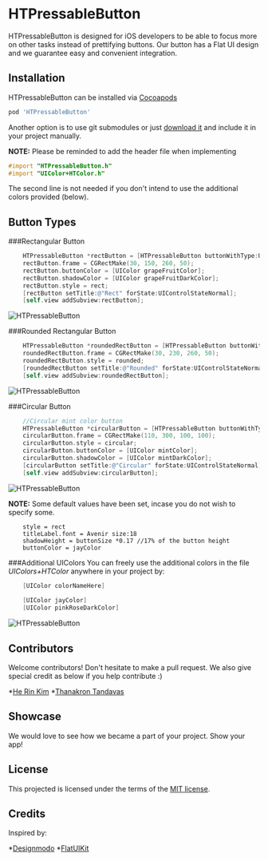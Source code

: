 HTPressableButton
==============
HTPressableButton is designed for iOS developers to be able to focus more on other tasks instead of prettifying buttons. Our button has a Flat UI design and we guarantee easy and convenient integration.


Installation
-------------------
HTPressableButton can be installed via [Cocoapods](http://cocoapods.org/)

```ruby
pod 'HTPressableButton'
```

Another option is to use git submodules or just [download it](https://github.com/Grouper/FlatUIKit/archive/master.zip) and include it in your project manually.

**NOTE:** Please be reminded to add the header file when implementing

```objective-c
#import "HTPressableButton.h"
#import "UIColor+HTColor.h"
```

The second line is not needed if you don't intend to use the additional colors provided (below).

Button Types
-------------------
###Rectangular Button
```objective-c
    HTPressableButton *rectButton = [HTPressableButton buttonWithType:UIButtonTypeCustom];
    rectButton.frame = CGRectMake(30, 150, 260, 50);
    rectButton.buttonColor = [UIColor grapeFruitColor];
    rectButton.shadowColor = [UIColor grapeFruitDarkColor];
    rectButton.style = rect;
    [rectButton setTitle:@"Rect" forState:UIControlStateNormal];
    [self.view addSubview:rectButton];
```

![HTPressableButton](https://raw.github.com/herinkc/HTPressableButton/master/READMEImages/RectButtonImage.gif)


###Rounded Rectangular Button
```objective-c
    HTPressableButton *roundedRectButton = [HTPressableButton buttonWithType:UIButtonTypeCustom];
    roundedRectButton.frame = CGRectMake(30, 230, 260, 50);
    roundedRectButton.style = rounded;
    [roundedRectButton setTitle:@"Rounded" forState:UIControlStateNormal];
    [self.view addSubview:roundedRectButton];
```

![HTPressableButton](https://raw.github.com/herinkc/HTPressableButton/master/READMEImages/RoundedRectButtonImage.gif)


###Circular Button
```objective-c
    //Circular mint color button
    HTPressableButton *circularButton = [HTPressableButton buttonWithType:UIButtonTypeCustom];
    circularButton.frame = CGRectMake(110, 300, 100, 100);
    circularButton.style = circular;
    circularButton.buttonColor = [UIColor mintColor];
    circularButton.shadowColor = [UIColor mintDarkColor];
    [circularButton setTitle:@"Circular" forState:UIControlStateNormal];
    [self.view addSubview:circularButton];
```

![HTPressableButton](https://raw.github.com/herinkc/HTPressableButton/master/READMEImages/CircularButtonImage.gif)


**NOTE:** Some default values have been set, incase you do not wish to specify some.
```code
	style = rect
	titleLabel.font = Avenir size:18
	shadowHeight = buttonSize *0.17 //17% of the button height
	buttonColor = jayColor
```

###Additional UIColors
You can freely use the additional colors in the file *UIColors+HTColor* anywhere in your project by:
```objective-c
    [UIColor colorNameHere]
    
    [UIColor jayColor]
    [UIColor pinkRoseDarkColor]
```
![HTPressableButton](https://raw.github.com/herinkc/HTPressableButton/master/READMEImages/HTPressableButtonColorScheme.png)


Contributors
--------------
Welcome contributors! Don't hesitate to make a pull request. We also give special credit as below if you help contribute :)

*[He Rin Kim](http://github.com/herinkc)
*[Thanakron Tandavas](http://github.com/tandavas)

Showcase
--------
We would love to see how we became a part of your project. Show your app!


License
-------------------
This projected is licensed under the terms of the [MIT license](https://github.com/herinkc/HTPressableButton/blob/master/LICENSE).


Credits
--------
Inspired by:

*[Designmodo](http://designmodo.com/)
*[FlatUIKit](https://github.com/Grouper/FlatUIKit)

